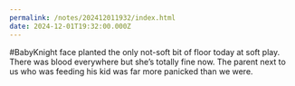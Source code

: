 ```yaml
---
permalink: /notes/202412011932/index.html
date: 2024-12-01T19:32:00.000Z
---
```


#BabyKnight face planted the only not-soft bit of floor today at soft play. There was blood everywhere but she’s totally fine now. The parent next to us who was feeding his kid was far more panicked than we were.
